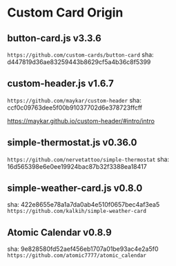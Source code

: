 # Custom Card Origin

## button-card.js v3.3.6

`https://github.com/custom-cards/button-card`
sha: d447819d36ae83259443b8629cf5a4b36c8f5399

## custom-header.js v1.6.7

`https://github.com/maykar/custom-header`
sha: ccf0c09763dee5f00b91037702d6e378723ffcff

https://maykar.github.io/custom-header/#intro/intro

## simple-thermostat.js v0.36.0

`https://github.com/nervetattoo/simple-thermostat`
sha: 16d565398e6e0ee19924bac87b32f3388ea18417

## simple-weather-card.js v0.8.0

sha: 422e8655e78a1a7da0ab4e510f0657bec4af3ea5
`https://github.com/kalkih/simple-weather-card`

## Atomic Calendar v0.8.9

sha: 9e828580fd52aef456eb1707a01be93ac4e2a5f0
`https://github.com/atomic7777/atomic_calendar`
